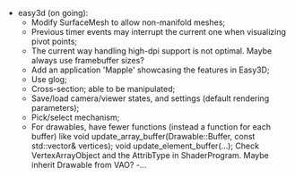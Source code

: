 * easy3d (on going):
    - Modify SurfaceMesh to allow non-manifold meshes;
    - Previous timer events may interrupt the current one when visualizing pivot points;
	- The current way handling high-dpi support is not optimal. Maybe always use framebuffer sizes?
	- Add an application 'Mapple' showcasing the features in Easy3D;
	- Use glog;
	- Cross-section; able to be manipulated;
	- Save/load camera/viewer states, and settings (default rendering parameters);
	- Pick/select mechanism;
	- For drawables, have fewer functions (instead a function for each buffer) like
    			void update_array_buffer(Drawable::Buffer, const std::vector<vec3>& vertices);
    			void update_element_buffer(...);
          Check VertexArrayObject and the AttribType in ShaderProgram. Maybe inherit Drawable from VAO?
	-...
